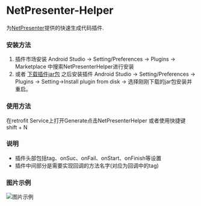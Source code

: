 # NetPresenter-Helper  

为[NetPresenter](https://github.com/Dearyu/NetPresenter)提供的快速生成代码插件.

### 安装方法  

1. 插件市场安装 Android Studio -> Setting/Preferences -> Plugins -> Marketplace 中搜索NetPresenterHelper进行安装
2. 或者 [下载插件jar包](https://github.com/Dearyu/NetPresenter-Helper/raw/master/NetPresenterHelper.jar) 之后安装插件 Android Studio -> Setting/Preferences -> Plugins -> Setting->Install plugin from disk -> 选择刚刚下载的jar包安装并重启。
 
### 使用方法  

在retrofit Service上打开Generate点击NetPresenterHelper 或者使用快捷键shift + N   
  
### 说明  

- 插件头部包括tag、onSuc、onFail、onStart、onFinish等设置 
- 插件中间部分是需要实现回调的方法名字(对应为回调中的tag)

### 图片示例  

![图片示例](https://github.com/Dearyu/NetPresenter-Plugin/blob/master/img/NetPresenterHelperDemo.gif)
